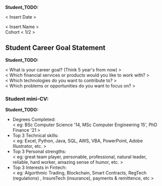 __Student_TODO:__  

< Insert Date >

< Insert Name >  
Cohort < 1/2 >


## Student Career Goal Statement 

   __Student_TODO:__ 
 
  < What is your career goal? (Think 5 year's from now) >  
  < Which financial services or products would you like to work with? >  
  < Which technologies do you want to contribute to? >  
  < Which problems or opportunities do you want to focus on? >  

### Student mini-CV:

  __Student_TODO:__

  - Degrees Completed:    
        < eg: BSc Computer Science '14, MSc Computer Engineering 15', PhD Finance '21 >
  - Top 3 Technical skills:    
        < eg: Excel, Python, Java, SQL, AWS, VBA, PowerPoint, Adobe Illustrator, etc. >
  - Top 3 Personal strengths:   
       < eg: great team player, personable, professional, natural leader, reliable, hard worker, amazing sense of humor, etc. >
  - Top 3 Interests in Fintech:    
       < eg: Algorthmic Trading, Blockchain, Smart Contracts, RegTech (regulations) , InsureTech (insurance), payments & remittence, etc >
